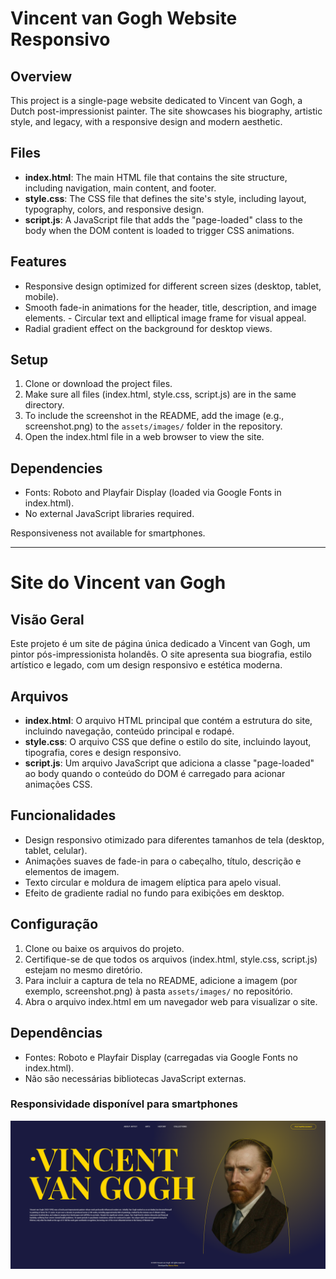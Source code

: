 # Vincent van Gogh Website Responsivo

## Overview
This project is a single-page website dedicated to Vincent van Gogh, a Dutch post-impressionist painter. The site showcases his biography, artistic style, and legacy, with a responsive design and modern aesthetic.

## Files
- **index.html**: The main HTML file that contains the site structure, including navigation, main content, and footer.
- **style.css**: The CSS file that defines the site's style, including layout, typography, colors, and responsive design.
- **script.js**: A JavaScript file that adds the "page-loaded" class to the body when the DOM content is loaded to trigger CSS animations.

## Features
- Responsive design optimized for different screen sizes (desktop, tablet, mobile).
- Smooth fade-in animations for the header, title, description, and image elements. - Circular text and elliptical image frame for visual appeal.
- Radial gradient effect on the background for desktop views.

## Setup
1. Clone or download the project files.
2. Make sure all files (index.html, style.css, script.js) are in the same directory.
3. To include the screenshot in the README, add the image (e.g., screenshot.png) to the `assets/images/` folder in the repository.
4. Open the index.html file in a web browser to view the site.

## Dependencies
- Fonts: Roboto and Playfair Display (loaded via Google Fonts in index.html).
- No external JavaScript libraries required.

Responsiveness not available for smartphones.


---------------------------------------------------------------------


# Site do Vincent van Gogh

## Visão Geral
Este projeto é um site de página única dedicado a Vincent van Gogh, um pintor pós-impressionista holandês. O site apresenta sua biografia, estilo artístico e legado, com um design responsivo e estética moderna.


## Arquivos
- **index.html**: O arquivo HTML principal que contém a estrutura do site, incluindo navegação, conteúdo principal e rodapé.
- **style.css**: O arquivo CSS que define o estilo do site, incluindo layout, tipografia, cores e design responsivo.
- **script.js**: Um arquivo JavaScript que adiciona a classe "page-loaded" ao body quando o conteúdo do DOM é carregado para acionar animações CSS.

## Funcionalidades
- Design responsivo otimizado para diferentes tamanhos de tela (desktop, tablet, celular).
- Animações suaves de fade-in para o cabeçalho, título, descrição e elementos de imagem.
- Texto circular e moldura de imagem elíptica para apelo visual.
- Efeito de gradiente radial no fundo para exibições em desktop.

## Configuração
1. Clone ou baixe os arquivos do projeto.
2. Certifique-se de que todos os arquivos (index.html, style.css, script.js) estejam no mesmo diretório.
3. Para incluir a captura de tela no README, adicione a imagem (por exemplo, screenshot.png) à pasta `assets/images/` no repositório.
4. Abra o arquivo index.html em um navegador web para visualizar o site.

## Dependências
- Fontes: Roboto e Playfair Display (carregadas via Google Fonts no index.html).
- Não são necessárias bibliotecas JavaScript externas.

### Responsividade disponível para smartphones

![Captura de Tela do Site do Vincent van Gogh](/img/page.png)

